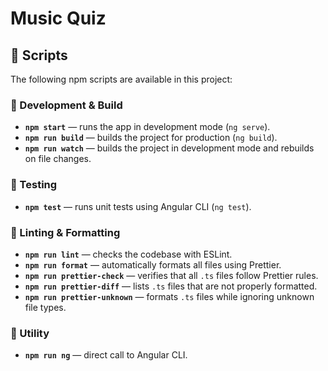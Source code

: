 # Music Quiz

## 📜 Scripts

The following npm scripts are available in this project:

### 🚀 Development & Build

- **`npm start`** — runs the app in development mode (`ng serve`).
- **`npm run build`** — builds the project for production (`ng build`).
- **`npm run watch`** — builds the project in development mode and rebuilds on file changes.

### 🧪 Testing

- **`npm test`** — runs unit tests using Angular CLI (`ng test`).

### 🧹 Linting & Formatting

- **`npm run lint`** — checks the codebase with ESLint.
- **`npm run format`** — automatically formats all files using Prettier.
- **`npm run prettier-check`** — verifies that all `.ts` files follow Prettier rules.
- **`npm run prettier-diff`** — lists `.ts` files that are not properly formatted.
- **`npm run prettier-unknown`** — formats `.ts` files while ignoring unknown file types.

### 🔧 Utility

- **`npm run ng`** — direct call to Angular CLI.
